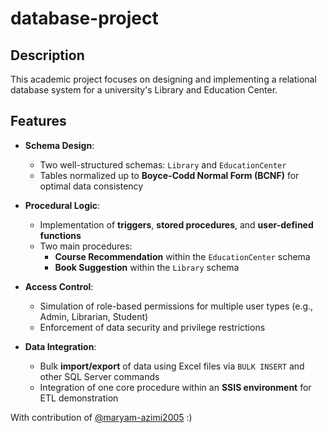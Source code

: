 # database-project

## Description
This academic project focuses on designing and implementing a relational database system for a university's Library and Education Center.

## Features 
- **Schema Design**:  
  - Two well-structured schemas: `Library` and `EducationCenter`  
  - Tables normalized up to **Boyce-Codd Normal Form (BCNF)** for optimal data consistency

- **Procedural Logic**:  
  - Implementation of **triggers**, **stored procedures**, and **user-defined functions**  
  - Two main procedures:
    - **Course Recommendation** within the `EducationCenter` schema  
    - **Book Suggestion** within the `Library` schema  

- **Access Control**:  
  - Simulation of role-based permissions for multiple user types (e.g., Admin, Librarian, Student)  
  - Enforcement of data security and privilege restrictions

- **Data Integration**:  
  - Bulk **import/export** of data using Excel files via `BULK INSERT` and other SQL Server commands  
  - Integration of one core procedure within an **SSIS environment** for ETL demonstration

With contribution of [@maryam-azimi2005](https://github.com/maryam-azimi2005) :)
  

